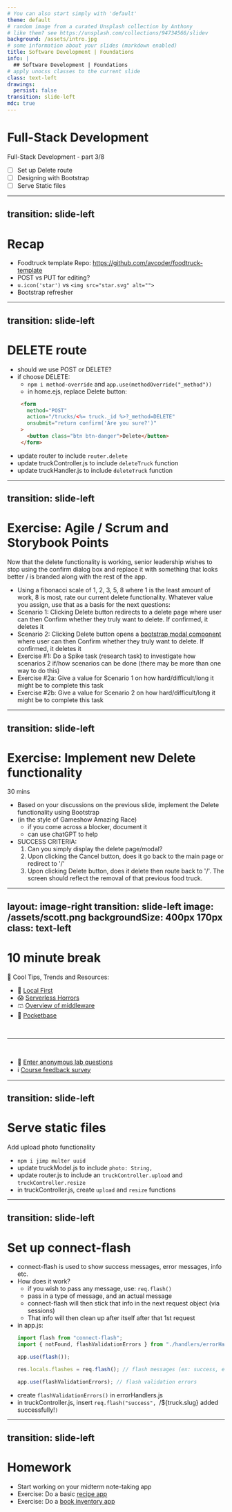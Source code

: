 ```yaml
---
# You can also start simply with 'default'
theme: default
# random image from a curated Unsplash collection by Anthony
# like them? see https://unsplash.com/collections/94734566/slidev
background: /assets/intro.jpg
# some information about your slides (markdown enabled)
title: Software Development | Foundations
info: |
  ## Software Development | Foundations
# apply unocss classes to the current slide
class: text-left
drawings:
  persist: false
transition: slide-left
mdc: true
---
```


# Full-Stack Development
Full-Stack Development - part 3/8
- [ ] Set up Delete route
- [ ] Designing with Bootstrap
- [ ] Serve Static files 

<div class="abs-br m-6 text-xl">
  <a href="https://github.com/slidevjs/slidev" target="_blank" class="slidev-icon-btn">
    <carbon:logo-github />
  </a>
</div>

<!--
-->

---
transition: slide-left
---

# Recap

- Foodtruck template Repo: https://github.com/avcoder/foodtruck-template
- POST vs PUT for editing?
- `u.icon('star')` vs `<img src="star.svg" alt="">`
- Bootstrap refresher

---
transition: slide-left
---

# DELETE route

- should we use POST or DELETE?
- if choose DELETE:
   - `npm i method-override` and `app.use(methodOverride("_method"))`
   - in home.ejs, replace Delete button:
   ```html
    <form
      method="POST"
      action="/trucks/<%= truck._id %>?_method=DELETE"
      onsubmit="return confirm('Are you sure?')"
    >
      <button class="btn btn-danger">Delete</button>
    </form>
   ``` 
- update router to include `router.delete`
- update truckController.js to include `deleteTruck` function
- update truckHandler.js to include `deleteTruck` function

---
transition: slide-left
---

# Exercise: Agile / Scrum and Storybook Points

Now that the delete functionality is working, senior leadership wishes to stop using the confirm dialog box and replace it with something that looks better / is branded along with the rest of the app.  

- Using a fibonacci scale of 1, 2, 3, 5, 8 where 1 is the least amount of work, 8 is most, rate our current delete functionality.  Whatever value you assign, use that as a basis for the next questions:
- Scenario 1: Clicking Delete button redirects to a delete page where user can then Confirm whether they truly want to delete.  If confirmed, it deletes it
- Scenario 2: Clicking Delete button opens a [bootstrap modal component](https://www.tutorialrepublic.com/snippets/designs/delete-confirmation-modal.png) where user can then Confirm whether they truly want to delete.  If confirmed, it deletes it
- Exercise #1: Do a Spike task (research task) to investigate how scenarios 2 if/how scenarios can be done (there may be more than one way to do this)
- Exercise #2a: Give a value for Scenario 1 on how hard/difficult/long it might be to complete this task
- Exercise #2b: Give a value for Scenario 2 on how hard/difficult/long it might be to complete this task

---
transition: slide-left
---

# Exercise: Implement new Delete functionality
30 mins

- Based on your discussions on the previous slide, implement the Delete functionality using Bootstrap
- (in the style of Gameshow Amazing Race)
   - if you come across a blocker, document it
   - can use chatGPT to help
- SUCCESS CRITERIA:
   1. Can you simply display the delete page/modal?
   1. Upon clicking the Cancel button, does it go back to the main page or redirect to '/'
   1. Upon clicking Delete button, does it delete then route back to '/'.  The screen should reflect the removal of that previous food truck.

---
layout: image-right
transition: slide-left
image: /assets/scott.png
backgroundSize: 400px 170px
class: text-left
---

# 10 minute break

🍦 Cool Tips, Trends and Resources:
- 💾 [Local First](https://www.inkandswitch.com/essay/local-first/)
- 😱 [Serverless Horrors](https://serverlesshorrors.com/)
- 🩳 [Overview of middleware](https://x.com/syntaxfm/status/1772350906698256578)
- 👖 [Pocketbase](https://pocketbase.io/)

<br>
<hr>
<br>

- 🧪 [Enter anonymous lab questions](https://docs.google.com/forms/d/e/1FAIpQLSevvGARdHQikso-uLqFCO481MABKE5HofuSrlzEPMNQ2ZLykw/viewform?usp=dialog)
- ℹ️ [Course feedback survey](https://circuitstream.typeform.com/to/ZoyYk7px#course_id=SoftwareAN&instructor=9514)

<!-- 
- take attendance
-->

---
transition: slide-left
---

# Serve static files
Add upload photo functionality

- `npm i jimp multer uuid`
- update truckModel.js to include `photo: String,`
- update router.js to include an `truckController.upload` and `truckController.resize`
- in truckController.js, create `upload` and `resize` functions

---
transition: slide-left
---

# Set up connect-flash

- connect-flash is used to show success messages, error messages, info etc.
- How does it work?
   - if you wish to pass any message, use: `req.flash()`
   - pass in a type of message, and an actual message
   - connect-flash will then stick that info in the next request object (via sessions)
   - That info will then clean up after itself after that 1st request
- in app.js:
  ```js
  import flash from "connect-flash";
  import { notFound, flashValidationErrors } from "./handlers/errorHandlers.js";

  app.use(flash());

  res.locals.flashes = req.flash(); // flash messages (ex: success, error, info)

  app.use(flashValidationErrors); // flash validation errors
  ```
- create `flashValidationErrors()` in errorHandlers.js
- in truckController.js, insert `req.flash("success", `/${truck.slug} added successfully!`)`


---
transition: slide-left
---

# Homework

- Start working on your midterm note-taking app
- Exercise: Do a basic [recipe app](https://courses.circuitstream.com/d2l/le/lessons/9514/topics/49836)
- Exercise: Do a [book inventory app](https://courses.circuitstream.com/d2l/le/lessons/9514/topics/49838)